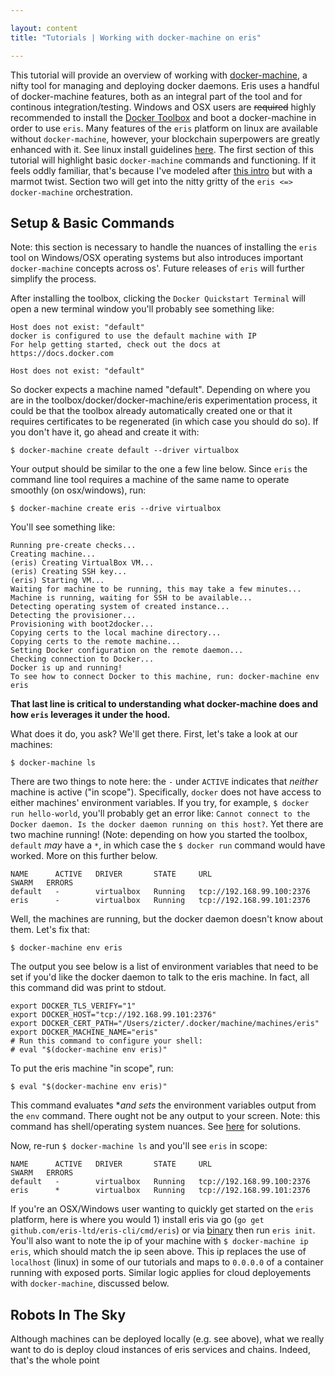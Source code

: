 ```yaml
---

layout: content
title: "Tutorials | Working with docker-machine on eris"

---
```


This tutorial will provide an overview of working with [docker-machine](https://docs.docker.com/machine/), a nifty tool for managing and deploying docker daemons. Eris uses a handful of docker-machine features, both as an integral part of the tool and for continous integration/testing. Windows and OSX users are ~~required~~ highly recommended to install the [Docker Toolbox](https://www.docker.com/docker-toolbox) and boot a docker-machine in order to use `eris`. Many features of the `eris` platform on linux are available without `docker-machine`, however, your blockchain superpowers are greatly enhanced with it. See linux install guidelines [here](https://docs.docker.com/machine/install-machine/). The first section of this tutorial will highlight basic `docker-machine` commands and functioning. If it feels oddly familiar, that's because I've modeled after [this intro](https://docs.docker.com/machine/get-started/) but with a marmot twist. Section two will get into the nitty gritty of the `eris <=> docker-machine` orchestration.

## Setup & Basic Commands

Note: this section is necessary to handle the nuances of installing the `eris` tool on Windows/OSX operating systems but also introduces important `docker-machine` concepts across os'. Future releases of `eris` will further simplify the process.

After installing the toolbox, clicking the `Docker Quickstart Terminal` will open a new terminal window you'll probably see something like:
```
Host does not exist: "default"
docker is configured to use the default machine with IP 
For help getting started, check out the docs at https://docs.docker.com

Host does not exist: "default"
```
So docker expects a machine named "default". Depending on where you are in the toolbox/docker/docker-machine/eris experimentation process, it could be that the toolbox already automatically created one or that it requires certificates to be regenerated (in which case you should do so). If you don't have it, go ahead and create it with:
```
$ docker-machine create default --driver virtualbox
```
Your output should be similar to the one a few line below. Since `eris` the command line tool requires a machine of the same name to operate smoothly (on osx/windows), run:
```
$ docker-machine create eris --drive virtualbox
```
You'll see something like:
```
Running pre-create checks...
Creating machine...
(eris) Creating VirtualBox VM...
(eris) Creating SSH key...
(eris) Starting VM...
Waiting for machine to be running, this may take a few minutes...
Machine is running, waiting for SSH to be available...
Detecting operating system of created instance...
Detecting the provisioner...
Provisioning with boot2docker...
Copying certs to the local machine directory...
Copying certs to the remote machine...
Setting Docker configuration on the remote daemon...
Checking connection to Docker...
Docker is up and running!
To see how to connect Docker to this machine, run: docker-machine env eris
```
**That last line is critical to understanding what docker-machine does and how `eris` leverages it under the hood.**

What does it do, you ask? We'll get there. First, let's take a look at our machines:
```
$ docker-machine ls
```
There are two things to note here: the `-` under `ACTIVE` indicates that *neither* machine is active ("in scope"). Specifically, `docker` does not have access to either machines' environment variables. If you try, for example, `$ docker run hello-world`, you'll probably get an error like: `Cannot connect to the Docker daemon. Is the docker daemon running on this host?`. Yet there are two machine running! (Note: depending on how you started the toolbox, `default` *may* have a `*`, in which case the `$ docker run` command would have worked. More on this further below. 
```
NAME      ACTIVE   DRIVER       STATE     URL                         SWARM   ERRORS
default   -        virtualbox   Running   tcp://192.168.99.100:2376       
eris      -        virtualbox   Running   tcp://192.168.99.101:2376
```
Well, the machines are running, but the docker daemon doesn't know about them. Let's fix that:
```
$ docker-machine env eris
```
The output you see below is a list of environment variables that need to be set if you'd like the docker daemon to talk to the eris machine. In fact, all this command did was print to stdout.
```
export DOCKER_TLS_VERIFY="1"
export DOCKER_HOST="tcp://192.168.99.101:2376"
export DOCKER_CERT_PATH="/Users/zicter/.docker/machine/machines/eris"
export DOCKER_MACHINE_NAME="eris"
# Run this command to configure your shell: 
# eval "$(docker-machine env eris)"
```
To put the eris machine "in scope", run:
```
$ eval "$(docker-machine env eris)"
```
This command evaluates **and sets* the environment variables output from the `env` command. There ought not be any output to your screen. Note: this command has shell/operating system nuances. See [here](https://docs.docker.com/machine/reference/env/) for solutions.

Now, re-run `$ docker-machine ls` and you'll see `eris` in scope:
```
NAME      ACTIVE   DRIVER       STATE     URL                         SWARM   ERRORS
default   -        virtualbox   Running   tcp://192.168.99.100:2376       
eris      *        virtualbox   Running   tcp://192.168.99.101:2376
```
If you're an OSX/Windows user wanting to quickly get started on the `eris` platform, here is where you would 1) install eris via go (`go get github.com/eris-ltd/eris-cli/cmd/eris`) or via [binary](link) then run `eris init`. You'll also want to note the ip of your machine with `$ docker-machine ip eris`, which should match the ip seen above. This ip replaces the use of `localhost` (linux) in some of our tutorials and maps to `0.0.0.0` of a container running with exposed ports. Similar logic applies for cloud deployements with `docker-machine`, discussed below. 



## Robots In The Sky
Although machines can be deployed locally (e.g. see above), what we really want to do is deploy cloud instances of eris services and chains. Indeed, that's the whole point









